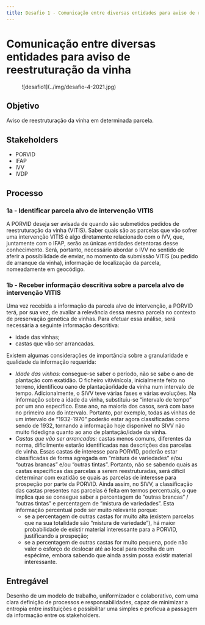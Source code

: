 ```yaml
---
title: Desafio 1 - Comunicação entre diversas entidades para aviso de reestruturação da vinha
---
```


# Comunicação entre diversas entidades para aviso de reestruturação da vinha

<figure markdown> 
  ![desafio1](../img/desafio-4-2021.jpg)
</figure>

## Objetivo 
Aviso de reestruturação da vinha em determinada parcela.

## Stakeholders

+ PORVID
+ IFAP
+ IVV
+ IVDP

## Processo

### 1a - Identificar parcela alvo de intervenção VITIS

A PORVID deseja ser avisada de quando são submetidos pedidos de reestruturação da vinha (VITIS).
Saber quais são as parcelas que vão sofrer uma intervenção VITIS é algo diretamente relacionado com o IVV, que, juntamente com o IFAP, serão as únicas entidades detentoras desse conhecimento. Será, portanto, necessário abordar o IVV no sentido de aferir a possibilidade de enviar, no momento da submissão VITIS (ou pedido de arranque da vinha), informação de localização da parcela, nomeadamente em geocódigo.

### 1b - Receber informação descritiva sobre a parcela alvo de intervenção VITIS

Uma vez recebida a informação da parcela alvo de intervenção, a PORVID terá, por sua vez, de avaliar a relevância dessa mesma parcela no contexto de preservação genética de vinhas. Para efetuar essa análise, será necessária a seguinte informação descritiva:

+ idade das vinhas;
+ castas que vão ser arrancadas.

Existem algumas considerações de importância sobre a granularidade e qualidade da informação requerida:

+ _Idade das vinhas:_ consegue-se saber o período, não se sabe o ano de plantação com exatidão. O ficheiro vitivinícola, inicialmente feito no terreno, identificou oano de plantação/idade da vinha num intervalo de tempo. Adicionalmente, o SIVV teve várias fases e várias evoluções. Na informação sobre a idade da vinha, substituiu-se “intervalo de tempo” por um ano específico. Esse ano, na maioria dos casos, será com base no primeiro ano do intervalo. Portanto, por exemplo, todas as vinhas de um intervalo de “1932-1970” poderão estar agora classificadas como sendo de 1932, tornando a informação hoje disponível no SIVV não muito fidedigna quanto ao ano de plantação/idade da vinha.
+ _Castas que vão ser arrancadas:_ castas menos comuns, diferentes da norma, dificilmente estarão identificadas nas descrições das parcelas de vinha. Essas castas de interesse para PORVID, poderão estar classificadas de forma agregada em “mistura de variedades” e/ou “outras brancas” e/ou “outras tintas”. Portanto, não se sabendo quais as castas específicas das parcelas a serem reestruturadas, será difícil determinar com exatidão se quais as parcelas de interesse para prospeção por parte da PORVID. Ainda assim, no SIVV, a classificação das castas presentes nas parcelas é feita em termos percentuais, o que implica que se consegue saber a percentagem de “outras brancas“ / “outras tintas” e percentagem de “mistura de variedades”. Esta informação percentual pode ser muito relevante porque:
    + se a percentagem de outras castas for muito alta (existem parcelas que na sua totalidade são “mistura de variedade”), há maior probabilidade de existir material interessante para a PORVID, justificando a prospeção;
    + se a percentagem de outras castas for muito pequena, pode não valer o esforço de deslocar até ao local para recolha de um espécime, embora sabendo que ainda assim possa existir material interessante.

## Entregável

Desenho de um modelo de trabalho, uniformizador e colaborativo, com uma clara definição de processos e responsabilidades, capaz de minimizar a entropia entre instituições e possibilitar uma simples e profícua a passagem da informação entre os stakeholders.
